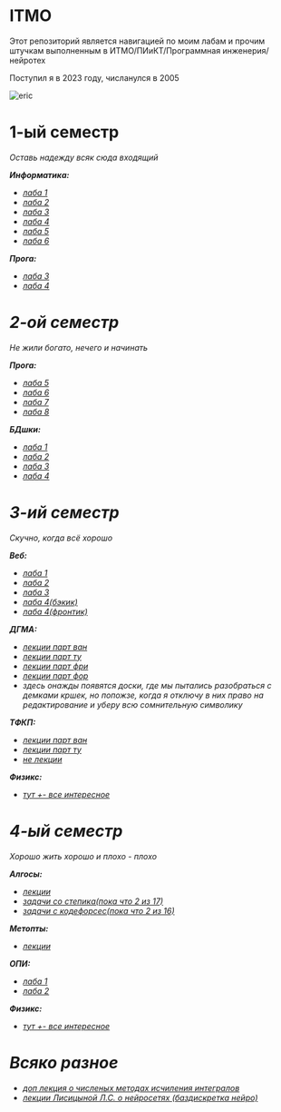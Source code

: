 # ITMO
Этот репозиторий является навигацией по моим лабам и прочим штучкам выполненным в ИТМО/ПИиКТ/Программная инженерия/нейротех

Поступил я в 2023 году, числанулся в 2005

![eric]([https://c.tenor.com/zZOt7alSzAMAAAAd/tenor.gif](https://media1.giphy.com/media/v1.Y2lkPTc5MGI3NjExZjdvYmZhd2h0Y2U2YWl3MDRoYngyeWJvbXJ4YzJqOTN3NnZiNnRxbyZlcD12MV9pbnRlcm5hbF9naWZfYnlfaWQmY3Q9Zw/26ufi8YuYu2BxVS48/giphy.gif))
# 1-ый семестр
<i>Оставь надежду всяк сюда входящий<i/>

<b>Информатика:</b>
- [лаба 1](https://github.com/GeruniaSun/ITMO-informatics-lab1)
- [лаба 2](https://github.com/GeruniaSun/ITMO-informatics-lab2)
- [лаба 3](https://github.com/GeruniaSun/ITMO-informatics-lab3)
- [лаба 4](https://github.com/GeruniaSun/ITMO-informatics-lab4)
- [лаба 5](https://github.com/GeruniaSun/ITMO-informatics-lab5)
- [лаба 6](https://github.com/GeruniaSun/ITMO-informatics-lab6)

<b>Прога:</b>
- [лаба 3](https://github.com/GeruniaSun/ITMO-programming-lab3)
- [лаба 4](https://github.com/GeruniaSun/ITMO-programming-lab4)
# 2-ой семестр
<i>Не жили богато, нечего и начинать<i/>

<b>Прога:</b>
- [лаба 5](https://github.com/GeruniaSun/ITMO-programming-lab5)
- [лаба 6](https://github.com/GeruniaSun/ITMO-programming-lab6)
- [лаба 7](https://github.com/GeruniaSun/ITMO-programming-lab7)
- [лаба 8](https://github.com/GeruniaSun/ITMO-programming-lab8)

<b>БДшки:</b>
- [лаба 1](https://github.com/GeruniaSun/ITMO-DB-lab1)
- [лаба 2](https://github.com/GeruniaSun/ITMO-DB-lab2)
- [лаба 3](https://github.com/GeruniaSun/ITMO-DB-lab3)
- [лаба 4](https://github.com/GeruniaSun/ITMO-DB-lab4)

# 3-ий семестр
<i>Скучно, когда всё хорошо</i>

<b>Веб:</b>
- [лаба 1](https://github.com/GeruniaSun/ITMO-web-lab1)
- [лаба 2](https://github.com/GeruniaSun/ITMO-web-lab2)
- [лаба 3](https://github.com/GeruniaSun/ITMO-web-lab3)
- [лаба 4(бэкик)](https://github.com/GeruniaSun/ITMO-web-lab4-back)
- [лаба 4(фронтик)](https://github.com/GeruniaSun/ITMO-web-lab4-front)
  
<b>ДГМА:</b>
- [лекции парт ван](https://miro.com/app/board/uXjVKhrxVQM=/?share_link_id=508000302890)
- [лекции парт ту](https://miro.com/app/board/uXjVLTtuxGg=/?share_link_id=775120591556)
- [лекции парт фри](https://miro.com/app/board/uXjVLGGyp2Q=/?share_link_id=154103931834)
- [лекции парт фор](https://miro.com/app/board/uXjVL2qT70A=/?share_link_id=423687423473)
- здесь онажды появятся доски, где мы пытались разобраться с демками кршек, но попожзе, когда я отключу в них право на редактирование и уберу всю сомнительную символику
  
<b>ТФКП:</b>
- [лекции парт ван](https://miro.com/app/board/uXjVKiZxeRg=/?share_link_id=594363267686)
- [лекции парт ту](https://miro.com/app/board/uXjVLNzja9Y=/?share_link_id=721102733526)
- [не лекции](https://miro.com/app/board/uXjVLyLNzdM=/?share_link_id=198640104618)

<b>Физикс:</b>
- [тут +- все интересное](https://github.com/GeruniaSun/ITMO-physics-mechanics)

# 4-ый семестр
<i>Хорошо жить хорошо и плохо - плохо</i>

<b>Алгосы:</b>
- [лекции](https://miro.com/app/board/uXjVLiBtinA=/?share_link_id=974986822773)
- [задачи со степика(пока что 2 из 17)](https://github.com/GeruniaSun/ITMO-algs-stepik)
- [задачи с кодефорсес(пока что 2 из 16)](https://github.com/GeruniaSun/ITMO-algs-codeforces)

<b>Метопты:</b>
- [лекции](https://miro.com/app/board/uXjVLi-TUTo=/?share_link_id=410088224423)

<b>ОПИ:</b>
- [лаба 1](https://docs.google.com/document/d/1LS2Ss2lClq3pITVmR36E-DKJr-BlHZ0sHRxMtFzTYQc/edit?usp=sharing)
- [лаба 2](https://github.com/GeruniaSun/ITMO-OPI-lab2)
  
<b>Физикс:</b>
- [тут +- все интересное](https://github.com/GeruniaSun/ITMO-physics-electromagnetism)


# Всяко разное
- [доп лекция о численых методах исчиления интегралов](https://github.com/GeruniaSun/ITMO-advanced_calculus-optional_lection)
- [лекции Лисицыной Л.С. о нейросетях (баздискретка нейро)](https://github.com/GeruniaSun/ITMO-lections-NeurolinksLisicina)
